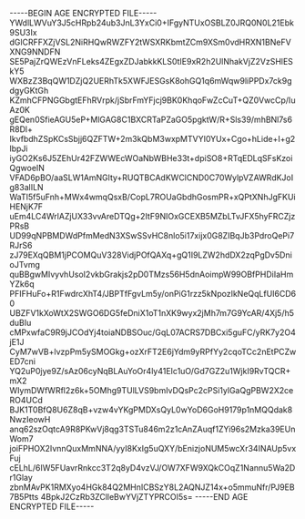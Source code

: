 -----BEGIN AGE ENCRYPTED FILE-----
YWdlLWVuY3J5cHRpb24ub3JnL3YxCi0+IFgyNTUxOSBLZ0JRQ0N0L21Ebk9SU3Ix
dGlCRFFXZjVSL2NiRHQwRWZFY2tWSXRKbmtZCm9XSm0vdHRXN1BNeFVXNG9NNDFN
SE5PajZrQWEzVnFLeks4ZEgxZDJabkkKLS0tIE9xR2h2UlNhakVjZ2VzSHlESkY5
WXBzZ3BqQW1DZjQ2UERhTk5XWFJESGsK8ohGQ1q6mWqw9liPPDx7ck9gdgyGKtGh
KZmhCFPNGGbgtEFhRVrpk/jSbrFmYFjcj9BK0KhqoFwZcCuT+QZ0VwcCp/IuAz0K
gEQen0SfieAGU5eP+MlGAG8C1BXCRTaPZaGO5pgktW/R+Sls39/mhBNl7s6R8Dl+
IkvfbdhZSpKCsSbjj6QZFTW+2m3kQbM3wxpMTVYI0YUx+Cgo+hLide+I+g2lbpJi
iyGO2Ks6J5ZEhUr42FZWWEcWOaNbWBHe33t+dpiSO8+RTqEDLqSFsKzoiQgwoeIN
VFAD6pBO/aaSLW1AmNGlty+RUQTBCAdKWClCND0C70WylpVZAWRdKJoIg83alILN
WaTI5f5uFnh+MWx4wmqQsxB/CopL7ROUaGbdhGosmPR+xQPtXNhJgFKUiHENjK7F
uEm4LC4WrlAZjUX33vvAreDTQg+2ItF9NIOxGCEXB5MZbLTvJFX5hyFRCZjzPRsB
UD99qNPBMDWdPfmMedN3XSwSSvHC8nlo5i17xijx0G8ZIBqJb3PdroQePi7RJrS6
zJ79EXqQBM1jPCOMQuV328VidjPOfQAXq+gQ1I9LZW2hdDX2zqPgDv5DnioJTvmg
quBBgwMIvyvhUsoI2vkbGrakjs2pD0TMzs56H5dnAoimpW99OBfPHDiIaHmYZk6q
PFIFHuFo+R1FwdrcXhT4/JBPTfFgvLm5y/onPiG1rzz5kNpozIkNeQqLfUI6CD60
UBZFV1kXoWtX2SWGO6DG5feDniX1oT1nXK9wyx2jMh7m7G9YcAR/4Xj5/h5duBIu
cMPxwfaC9R9jJCOdYj4toiaNDBSOuc/GqL07ACRS7DBCxi5guFC/yRK7y2O4jE1J
CyM7wVB+lvzpPm5ySMOGkg+ozXrFT2E6jYdm9yRPfYy2cqoTCc2nEtPCZwED7cni
YQ2uP0jye9Z/sAz06cyNqBLAuYoOr4ly41EIc1uO/Gd7GZ2u1WjkI9RvTQCR+mX2
WIymDWfWRfl2z6k+5OMhg9TUlLVS9bmIvDQsPc2cPSi1ylGaQgPBW2X2ceRO4UCd
BJK1T0BfQ8U6Z8qB+vzw4vYKgPMDXsQyL0wYoD6GoH9179p1nMQQdak8NwzIeowH
anq62szOqtcA9R8PKwVj8qg3TSTu846m2z1cAnZAuqf1ZYi96s2Mzka39EUnWom7
joiFPHOX2IvnnQuxMmNNA/yyI8KxIg5uQXY/bEnizjoNUM5wcXr34INAUp5vxFuj
cELhL/6IW5FUavrRnkcc3T2q8yD4vzVJ/OW7XFW9XQkCOqZ1Nannu5Wa2Dr1Glay
zbnMAvPK1RMXyo4HGk84Q2MHnICBSzY8L2AQNJZ14x+o5mmuNfr/PJ9EB7B5Ptts
4BpkJ2CzRb3ZClleBwYVjZTYPRCOI5s=
-----END AGE ENCRYPTED FILE-----
